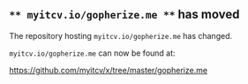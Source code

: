 ## `** myitcv.io/gopherize.me **` has moved
The repository hosting `myitcv.io/gopherize.me` has changed.

`myitcv.io/gopherize.me` can now be found at:

https://github.com/myitcv/x/tree/master/gopherize.me
